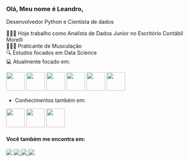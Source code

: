 ### Olá, Meu nome é Leandro,
Desenvolvedor Python e
Cientista de dados

💁🏽‍♂ Hoje trabalho como Analísta de Dados Junior no Escritório Contábil Morelli<br>
🏋🏻‍♂ Praticante de Musculação<br>
🔍 Estudos focados em Data Science<br>
💻 Atualmente focado em:<br>

<div display = 'inline'>
<img width = '50' height = '50' src="https://cdn.jsdelivr.net/gh/devicons/devicon@latest/icons/matplotlib/matplotlib-original-wordmark.svg" />
<img width = '50' height = '50' src="https://cdn.jsdelivr.net/gh/devicons/devicon@latest/icons/pandas/pandas-line-wordmark.svg" />          
<img width = '50' height = '50' color= white src="https://cdn.jsdelivr.net/gh/devicons/devicon@latest/icons/scikitlearn/scikitlearn-original.svg" />
<img width = '50' height = '50' src="https://cdn.jsdelivr.net/gh/devicons/devicon/icons/python/python-original.svg" /> 
<img width = '50' height = '50' src="https://cdn.jsdelivr.net/gh/devicons/devicon/icons/r/r-original.svg" />
<img width = '50' height = '50' src="https://cdn.jsdelivr.net/gh/devicons/devicon/icons/mysql/mysql-original-wordmark.svg" />

</div>

                            
- Conhecimentos também em:

<div display = 'inline'>
<img width = '50' height = '50'src="https://cdn.jsdelivr.net/gh/devicons/devicon/icons/html5/html5-original.svg" />
<img width = '50' height = '50' src="https://cdn.jsdelivr.net/gh/devicons/devicon/icons/css3/css3-original.svg" />
<img width = '50' height = '50' src="https://cdn.jsdelivr.net/gh/devicons/devicon/icons/javascript/javascript-original.svg" />
</div>

#### Você também me encontra em:
<div display = 'inline'>
 <a href = https://www.facebook.com/leandromorelli.adv?mibextid=ZbWKwL>
  <img src="https://img.shields.io/badge/Facebook-1877F2?style=for-the-badge&logo=facebook&logoColor=white"/></a> 
<a href = https://www.instagram.com/leandromorelli_dev.py/>
  <img src="https://img.shields.io/badge/Instagram-E4405F?style=for-the-badge&logo=instagram&logoColor=white"/> </a> 
<a href = https://linkedin.com/in/leandro-morelli>
  <img src="https://img.shields.io/badge/LinkedIn-0077B5?style=for-the-badge&logo=linkedin&logoColor=white"/> </a> 
<a href = https://wa.me/5514981129534>
  <img src="https://img.shields.io/badge/WhatsApp-25D366?style=for-the-badge&logo=whatsapp&logoColor=white"/> </a> 
